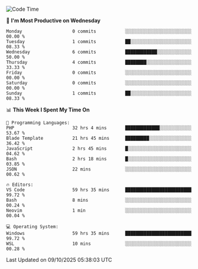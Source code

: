 <!--START_SECTION:waka-->
![Code Time](http://img.shields.io/badge/Code%20Time-6%2C081%20hrs%207%20mins-blue)

📅 **I'm Most Productive on Wednesday** 

```text
Monday                   0 commits           ░░░░░░░░░░░░░░░░░░░░░░░░░   00.00 % 
Tuesday                  1 commits           ██░░░░░░░░░░░░░░░░░░░░░░░   08.33 % 
Wednesday                6 commits           ████████████░░░░░░░░░░░░░   50.00 % 
Thursday                 4 commits           ████████░░░░░░░░░░░░░░░░░   33.33 % 
Friday                   0 commits           ░░░░░░░░░░░░░░░░░░░░░░░░░   00.00 % 
Saturday                 0 commits           ░░░░░░░░░░░░░░░░░░░░░░░░░   00.00 % 
Sunday                   1 commits           ██░░░░░░░░░░░░░░░░░░░░░░░   08.33 % 
```


📊 **This Week I Spent My Time On** 

```text
💬 Programming Languages: 
PHP                      32 hrs 4 mins       █████████████░░░░░░░░░░░░   53.67 % 
Blade Template           21 hrs 45 mins      █████████░░░░░░░░░░░░░░░░   36.42 % 
JavaScript               2 hrs 45 mins       █░░░░░░░░░░░░░░░░░░░░░░░░   04.62 % 
Bash                     2 hrs 18 mins       █░░░░░░░░░░░░░░░░░░░░░░░░   03.85 % 
JSON                     22 mins             ░░░░░░░░░░░░░░░░░░░░░░░░░   00.62 % 

🔥 Editors: 
VS Code                  59 hrs 35 mins      █████████████████████████   99.72 % 
Bash                     8 mins              ░░░░░░░░░░░░░░░░░░░░░░░░░   00.24 % 
Neovim                   1 min               ░░░░░░░░░░░░░░░░░░░░░░░░░   00.04 % 

💻 Operating System: 
Windows                  59 hrs 35 mins      █████████████████████████   99.72 % 
WSL                      10 mins             ░░░░░░░░░░░░░░░░░░░░░░░░░   00.28 % 
```


 Last Updated on 09/10/2025 05:38:03 UTC
<!--END_SECTION:waka-->
